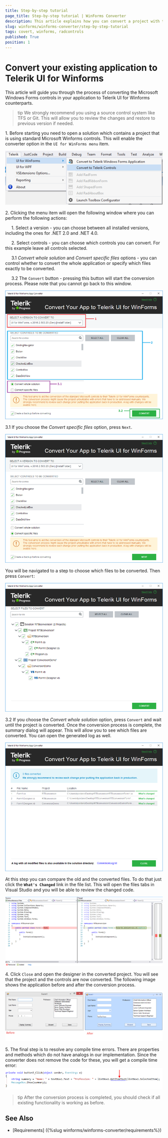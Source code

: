 ```yaml
---
title: Step-by-step tutorial
page_title: Step-by-step tutorial | WinForms Converter
description: This article explains how you can convert a project with the winforms converter.
slug: winforms/winforms-converter/step-by-step-tutorial
tags: covert, winforms, radcontrols
published: True
position: 1
---
```


# Convert your existing application to Telerik UI for Winforms

This article will guide you through the process of converting the Microsoft Windows Forms controls in your application to Telerik UI for Winforms counterparts. 

>tip We strongly recommend you using a source control system like TFS or Git. This will allow you to review the changes and restore to previous version if needed. 

1\. Before starting you need to open a solution which contains a project that is using standard Microsoft Winforms controls. This will enable the converter option in the `UI for WinForms menu` item.

![winforms-converter-step-by-step-tutorial001](images/winforms-converter-step-by-step-tutorial001.png)

2\. Clicking the menu item will open the following window where you can perform the following actions: 

&nbsp;&nbsp;&nbsp;&nbsp;&nbsp;1\. Select a version - you can choose between all installed versions, including the ones for .NET 2.0 and .NET 4.0.

&nbsp;&nbsp;&nbsp;&nbsp;&nbsp;2\. Select controls - you can choose which controls you can convert. For this example leave all controls selected.  

&nbsp;&nbsp;&nbsp;&nbsp;&nbsp;3\.1 *Convert whole solution* and *Convert specific files* options - you can control whether to convert the whole application or specify which files exactly to be converted. 

&nbsp;&nbsp;&nbsp;&nbsp;&nbsp;3\.2 The `Convert` button - pressing this button will start the conversion process. Please note that you cannot go back to this window.  

![winforms-converter-step-by-step-tutorial002](images/winforms-converter-step-by-step-tutorial002.png)

3\.1 If you choose the *Convert specific files* option, press `Next`.
	
![winforms-converter-step-by-step-tutorial007](images/winforms-converter-step-by-step-tutorial007.png)

You will be navigated to a step to choose which files to be converted. Then press `Convert`:

![winforms-converter-step-by-step-tutorial008](images/winforms-converter-step-by-step-tutorial008.png)

3\.2 If you choose the *Convert whole solution* option, press `Convert` and wait until the project is converted. Once the conversion process is complete, the summary dialog will appear. This will allow you to see which files are converted. You can open the generated log as well.

![winforms-converter-step-by-step-tutorial003](images/winforms-converter-step-by-step-tutorial003.png)

At this step you can compare the old and the converted files. To do that just click the __`What's Changed`__ link in the file list. This will open the files tabs in Visual Studio and you will be able to review the changed code.
    
![winforms-converter-step-by-step-tutorial004](images/winforms-converter-step-by-step-tutorial004.png)

4\. Click `Close` and open the designer in the converted project. You will see that the project and the controls are now converted. The following image shows the application before and after the conversion process.

![winforms-converter-step-by-step-tutorial005](images/winforms-converter-step-by-step-tutorial005.png)

5\. The final step is to resolve any compile time errors. There are properties and methods which do not have analogs in our implementation. Since the converter does not remove the code for these, you will get a compile time error:
    ![winforms-converter-step-by-step-tutorial006](images/winforms-converter-step-by-step-tutorial006.png)

>tip After the conversion process is completed, you should check if all existing functionality is working as before.

## See Also

* [Requirements] ({%slug winforms/winforms-converter/requirements%})
